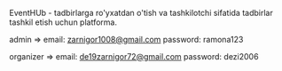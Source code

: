 EventHUb - tadbirlarga ro'yxatdan o'tish va tashkilotchi sifatida tadbirlar tashkil etish uchun platforma.

admin => 
email: zarnigor1008@gmail.com 
password: ramona123

organizer => 
email: de19zarnigor72@gmail.com
password: dezi2006
